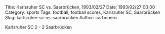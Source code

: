 Title: Karlsruher SC vs. Saarbrücken, 1993/02/27
Date: 1993/02/27 00:00
Category: sports
Tags: football, football scores, Karlsruher SC, Saarbrücken
Slug: karlsruher-sc-vs-saarbrucken
Author: carbonero


Karlsruher SC 2 - 2 Saarbrücken
